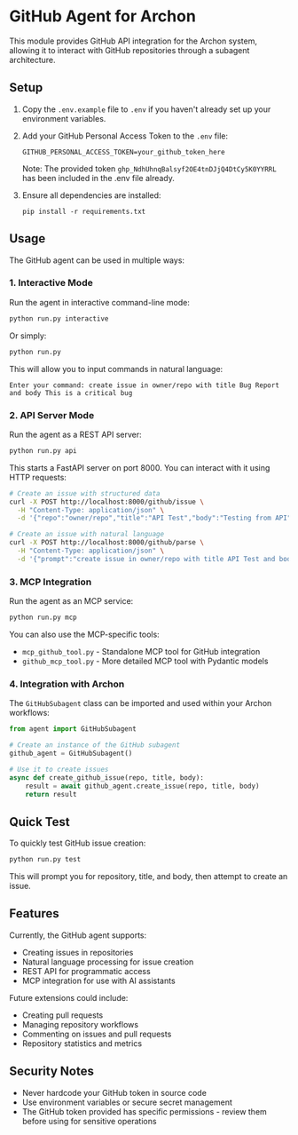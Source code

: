 # GitHub Agent for Archon

This module provides GitHub API integration for the Archon system, allowing it to interact with GitHub repositories through a subagent architecture.

## Setup

1. Copy the `.env.example` file to `.env` if you haven't already set up your environment variables.
2. Add your GitHub Personal Access Token to the `.env` file:
   ```
   GITHUB_PERSONAL_ACCESS_TOKEN=your_github_token_here
   ```
   
   Note: The provided token `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` has been included in the .env file already.

3. Ensure all dependencies are installed:
   ```
   pip install -r requirements.txt
   ```

## Usage

The GitHub agent can be used in multiple ways:

### 1. Interactive Mode

Run the agent in interactive command-line mode:

```bash
python run.py interactive
```

Or simply:

```bash
python run.py
```

This will allow you to input commands in natural language:

```
Enter your command: create issue in owner/repo with title Bug Report and body This is a critical bug
```

### 2. API Server Mode

Run the agent as a REST API server:

```bash
python run.py api
```

This starts a FastAPI server on port 8000. You can interact with it using HTTP requests:

```bash
# Create an issue with structured data
curl -X POST http://localhost:8000/github/issue \
  -H "Content-Type: application/json" \
  -d '{"repo":"owner/repo","title":"API Test","body":"Testing from API"}'

# Create an issue with natural language
curl -X POST http://localhost:8000/github/parse \
  -H "Content-Type: application/json" \
  -d '{"prompt":"create issue in owner/repo with title API Test and body Testing via natural language"}'
```

### 3. MCP Integration

Run the agent as an MCP service:

```bash
python run.py mcp
```

You can also use the MCP-specific tools:

- `mcp_github_tool.py` - Standalone MCP tool for GitHub integration
- `github_mcp_tool.py` - More detailed MCP tool with Pydantic models

### 4. Integration with Archon

The `GitHubSubagent` class can be imported and used within your Archon workflows:

```python
from agent import GitHubSubagent

# Create an instance of the GitHub subagent
github_agent = GitHubSubagent()

# Use it to create issues
async def create_github_issue(repo, title, body):
    result = await github_agent.create_issue(repo, title, body)
    return result
```

## Quick Test

To quickly test GitHub issue creation:

```bash
python run.py test
```

This will prompt you for repository, title, and body, then attempt to create an issue.

## Features

Currently, the GitHub agent supports:

- Creating issues in repositories
- Natural language processing for issue creation
- REST API for programmatic access
- MCP integration for use with AI assistants

Future extensions could include:
- Creating pull requests
- Managing repository workflows
- Commenting on issues and pull requests
- Repository statistics and metrics

## Security Notes

- Never hardcode your GitHub token in source code
- Use environment variables or secure secret management
- The GitHub token provided has specific permissions - review them before using for sensitive operations 